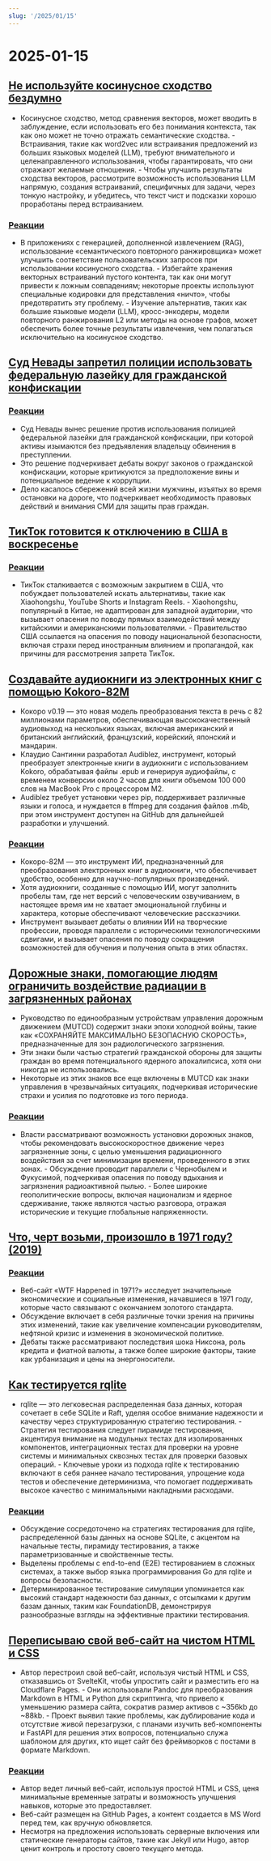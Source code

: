 ```yaml
---
slug: '/2025/01/15'
---
```


# 2025-01-15

## [Не используйте косинусное сходство бездумно](https://p.migdal.pl/blog/2025/01/dont-use-cosine-similarity/)

- Косинусное сходство, метод сравнения векторов, может вводить в заблуждение, если использовать его без понимания контекста, так как оно может не точно отражать семантические сходства. - Встраивания, такие как word2vec или встраивания предложений из больших языковых моделей (LLM), требуют внимательного и целенаправленного использования, чтобы гарантировать, что они отражают желаемые отношения. - Чтобы улучшить результаты сходства векторов, рассмотрите возможность использования LLM напрямую, создания встраиваний, специфичных для задачи, через тонкую настройку, и убедитесь, что текст чист и подсказки хорошо проработаны перед встраиванием.

### [Реакции](https://news.ycombinator.com/item?id=42704078)

- В приложениях с генерацией, дополненной извлечением (RAG), использование «семантического повторного ранжировщика» может улучшить соответствие пользовательских запросов при использовании косинусного сходства. - Избегайте хранения векторных встраиваний пустого контента, так как они могут привести к ложным совпадениям; некоторые проекты используют специальные кодировки для представления «ничто», чтобы предотвратить эту проблему. - Изучение альтернатив, таких как большие языковые модели (LLM), кросс-энкодеры, модели повторного ранжирования L2 или методы на основе графов, может обеспечить более точные результаты извлечения, чем полагаться исключительно на косинусное сходство.

## [Суд Невады запретил полиции использовать федеральную лазейку для гражданской конфискации](https://ij.org/press-release/nevada-court-shuts-down-police-use-of-federal-loophole-for-civil-forfeiture/)

### [Реакции](https://news.ycombinator.com/item?id=42707573)

- Суд Невады вынес решение против использования полицией федеральной лазейки для гражданской конфискации, при которой активы изымаются без предъявления владельцу обвинения в преступлении.
- Это решение подчеркивает дебаты вокруг законов о гражданской конфискации, которые критикуются за предположение вины и потенциальное ведение к коррупции.
- Дело касалось сбережений всей жизни мужчины, изъятых во время остановки на дороге, что подчеркивает необходимость правовых действий и внимания СМИ для защиты прав граждан.

## [ТикТок готовится к отключению в США в воскресенье](https://www.reuters.com/technology/tiktok-preparing-us-shut-off-sunday-information-reports-2025-01-15/)

### [Реакции](https://news.ycombinator.com/item?id=42710339)

- ТикТок сталкивается с возможным закрытием в США, что побуждает пользователей искать альтернативы, такие как Xiaohongshu, YouTube Shorts и Instagram Reels. - Xiaohongshu, популярный в Китае, не адаптирован для западной аудитории, что вызывает опасения по поводу прямых взаимодействий между китайскими и американскими пользователями. - Правительство США ссылается на опасения по поводу национальной безопасности, включая страхи перед иностранным влиянием и пропагандой, как причины для рассмотрения запрета ТикТок.

## [Создавайте аудиокниги из электронных книг с помощью Kokoro-82M](https://claudio.uk/posts/epub-to-audiobook.html)

- Кокоро v0.19 — это новая модель преобразования текста в речь с 82 миллионами параметров, обеспечивающая высококачественный аудиовыход на нескольких языках, включая американский и британский английский, французский, корейский, японский и мандарин.
- Клаудио Сантинни разработал Audiblez, инструмент, который преобразует электронные книги в аудиокниги с использованием Kokoro, обрабатывая файлы .epub и генерируя аудиофайлы, с временем конверсии около 2 часов для книги объемом 100 000 слов на MacBook Pro с процессором M2.
- Audiblez требует установки через pip, поддерживает различные языки и голоса, и нуждается в ffmpeg для создания файлов .m4b, при этом инструмент доступен на GitHub для дальнейшей разработки и улучшений.

### [Реакции](https://news.ycombinator.com/item?id=42708773)

- Кокоро-82М — это инструмент ИИ, предназначенный для преобразования электронных книг в аудиокниги, что обеспечивает удобство, особенно для научно-популярных произведений.
- Хотя аудиокниги, созданные с помощью ИИ, могут заполнить пробелы там, где нет версий с человеческим озвучиванием, в настоящее время им не хватает эмоциональной глубины и характера, которые обеспечивают человеческие рассказчики.
- Инструмент вызывает дебаты о влиянии ИИ на творческие профессии, проводя параллели с историческими технологическими сдвигами, и вызывает опасения по поводу сокращения возможностей для обучения и получения опыта в этих областях.

## [Дорожные знаки, помогающие людям ограничить воздействие радиации в загрязненных районах](https://www.theautopian.com/if-you-ever-see-this-speed-sign-youre-probably-going-to-die/)

- Руководство по единообразным устройствам управления дорожным движением (MUTCD) содержит знаки эпохи холодной войны, такие как «СОХРАНЯЙТЕ МАКСИМАЛЬНО БЕЗОПАСНУЮ СКОРОСТЬ», предназначенные для зон радиологического загрязнения.
- Эти знаки были частью стратегий гражданской обороны для защиты граждан во время потенциального ядерного апокалипсиса, хотя они никогда не использовались.
- Некоторые из этих знаков все еще включены в MUTCD как знаки управления в чрезвычайных ситуациях, подчеркивая исторические страхи и усилия по подготовке из того периода.

### [Реакции](https://news.ycombinator.com/item?id=42704491)

- Власти рассматривают возможность установки дорожных знаков, чтобы рекомендовать высокоскоростное движение через загрязненные зоны, с целью уменьшения радиационного воздействия за счет минимизации времени, проведенного в этих зонах. - Обсуждение проводит параллели с Чернобылем и Фукусимой, подчеркивая опасения по поводу вдыхания и загрязнения радиоактивной пылью. - Более широкие геополитические вопросы, включая национализм и ядерное сдерживание, также являются частью разговора, отражая исторические и текущие глобальные напряженности.

## [Что, черт возьми, произошло в 1971 году? (2019)](https://wtfhappenedin1971.com/)

### [Реакции](https://news.ycombinator.com/item?id=42711781)

- Веб-сайт «WTF Happened in 1971?» исследует значительные экономические и социальные изменения, начавшиеся в 1971 году, которые часто связывают с окончанием золотого стандарта.
- Обсуждение включает в себя различные точки зрения на причины этих изменений, такие как увеличение компенсации руководителям, нефтяной кризис и изменения в экономической политике.
- Дебаты также рассматривают последствия шока Никсона, роль кредита и фиатной валюты, а также более широкие факторы, такие как урбанизация и цены на энергоносители.

## [Как тестируется rqlite](https://philipotoole.com/how-is-rqlite-tested/)

- rqlite — это легковесная распределенная база данных, которая сочетает в себе SQLite и Raft, уделяя особое внимание надежности и качеству через структурированную стратегию тестирования. - Стратегия тестирования следует пирамиде тестирования, акцентируя внимание на модульных тестах для изолированных компонентов, интеграционных тестах для проверки на уровне системы и минимальных сквозных тестах для проверки базовых операций. - Ключевые уроки из подхода rqlite к тестированию включают в себя раннее начало тестирования, упрощение кода тестов и обеспечение детерминизма, что помогает поддерживать высокое качество с минимальными накладными расходами.

### [Реакции](https://news.ycombinator.com/item?id=42703282)

- Обсуждение сосредоточено на стратегиях тестирования для rqlite, распределенной базы данных на основе SQLite, с акцентом на начальные тесты, пирамиду тестирования, а также параметризованные и свойственные тесты.
- Выделены проблемы с end-to-end (E2E) тестированием в сложных системах, а также выбор языка программирования Go для rqlite и вопросы безопасности.
- Детерминированное тестирование симуляции упоминается как высокий стандарт надежности баз данных, с отсылками к другим базам данных, таким как FoundationDB, демонстрируя разнообразные взгляды на эффективные практики тестирования.

## [Переписываю свой веб-сайт на чистом HTML и CSS](https://www.vijayp.dev/blog/rewrite-plain-html/)

- Автор перестроил свой веб-сайт, используя чистый HTML и CSS, отказавшись от SvelteKit, чтобы упростить сайт и разместить его на Cloudflare Pages. - Они использовали Pandoc для преобразования Markdown в HTML и Python для скриптинга, что привело к уменьшению размера сайта, сократив размер активов с ~356kb до ~88kb. - Проект выявил такие проблемы, как дублирование кода и отсутствие живой перезагрузки, с планами изучить веб-компоненты и FastAPI для решения этих вопросов, потенциально служа шаблоном для других, кто ищет сайт без фреймворков с постами в формате Markdown.

### [Реакции](https://news.ycombinator.com/item?id=42705077)

- Автор ведет личный веб-сайт, используя простой HTML и CSS, ценя минимальные временные затраты и возможность улучшения навыков, которые это предоставляет.
- Веб-сайт размещен на GitHub Pages, а контент создается в MS Word перед тем, как вручную обновляется.
- Несмотря на предложения использовать серверные включения или статические генераторы сайтов, такие как Jekyll или Hugo, автор ценит контроль и простоту своего текущего метода.

<head>
  <meta property="og:title" content="Не используйте косинусное сходство бездумно" />
  <meta property="og:type" content="website" />
  <meta property="og:image" content="https://og.cho.sh/api/og/?title=%D0%9D%D0%B5%20%D0%B8%D1%81%D0%BF%D0%BE%D0%BB%D1%8C%D0%B7%D1%83%D0%B9%D1%82%D0%B5%20%D0%BA%D0%BE%D1%81%D0%B8%D0%BD%D1%83%D1%81%D0%BD%D0%BE%D0%B5%20%D1%81%D1%85%D0%BE%D0%B4%D1%81%D1%82%D0%B2%D0%BE%20%D0%B1%D0%B5%D0%B7%D0%B4%D1%83%D0%BC%D0%BD%D0%BE&subheading=%D1%81%D1%80%D0%B5%D0%B4%D0%B0%2C%2015%20%D1%8F%D0%BD%D0%B2%D0%B0%D1%80%D1%8F%202025%20%D0%B3.%3A%20%D0%A1%D0%B2%D0%BE%D0%B4%D0%BA%D0%B0%20%D0%BD%D0%BE%D0%B2%D0%BE%D1%81%D1%82%D0%B5%D0%B9%20Hacker%20News" />
</head>

